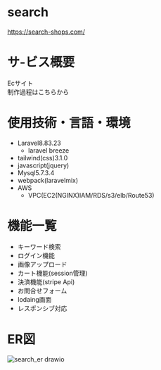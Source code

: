 # search
https://search-shops.com/

# サ-ビス概要
Ecサイト<br>
制作過程はこちらから

# 使用技術・言語・環境

- Laravel8.83.23
  - laravel breeze
- tailwind(css)3.1.0
- javascript(jquery)
- Mysql5.7.3.4
- webpack(laravelmix)
- AWS
  - VPC(EC2(NGINX)IAM/RDS/s3/elb/Route53)
  

# 機能一覧
- キーワード検索
- ログイン機能
- 画像アップロード
- カート機能(session管理)
- 決済機能(stripe Api)
- お問合せフォーム
- lodaing画面
- レスポンシブ対応

# ER図
![search_er drawio](https://github.com/morishima06/search/assets/91010416/bcd65dc9-ee06-48c9-8c39-f4dbd4e9d147)

